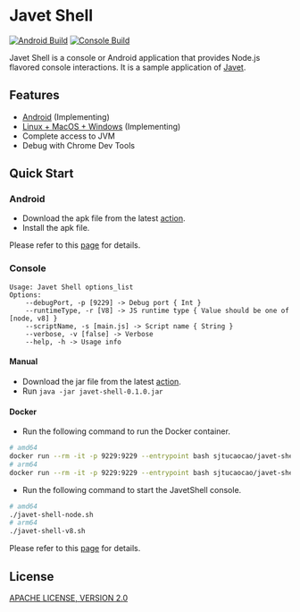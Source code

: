 # Javet Shell

[![Android Build](https://github.com/caoccao/JavetShell/actions/workflows/android_build.yml/badge.svg)](https://github.com/caoccao/JavetShell/actions/workflows/android_build.yml) [![Console Build](https://github.com/caoccao/JavetShell/actions/workflows/console_build.yml/badge.svg)](https://github.com/caoccao/JavetShell/actions/workflows/console_build.yml)

Javet Shell is a console or Android application that provides Node.js flavored console interactions. It is a sample application of [Javet](https://github.com/caoccao/Javet).

## Features

- [Android](android) (Implementing)
- [Linux + MacOS + Windows](console) (Implementing)
- Complete access to JVM
- Debug with Chrome Dev Tools

## Quick Start

### Android

- Download the apk file from the latest [action](https://github.com/caoccao/JavetShell/actions/workflows/android_build.yml).
- Install the apk file.

Please refer to this [page](android) for details.

### Console

```shell
Usage: Javet Shell options_list
Options:
    --debugPort, -p [9229] -> Debug port { Int }
    --runtimeType, -r [V8] -> JS runtime type { Value should be one of [node, v8] }
    --scriptName, -s [main.js] -> Script name { String }
    --verbose, -v [false] -> Verbose
    --help, -h -> Usage info
```

#### Manual

- Download the jar file from the latest [action](https://github.com/caoccao/JavetShell/actions/workflows/console_build.yml).
- Run `java -jar javet-shell-0.1.0.jar`

#### Docker

- Run the following command to run the Docker container.

```sh
# amd64
docker run --rm -it -p 9229:9229 --entrypoint bash sjtucaocao/javet-shell:amd64-latest
# arm64
docker run --rm -it -p 9229:9229 --entrypoint bash sjtucaocao/javet-shell:arm64-latest
```

- Run the following command to start the JavetShell console.

```sh
# amd64
./javet-shell-node.sh
# arm64
./javet-shell-v8.sh
```

Please refer to this [page](console) for details.

## License

[APACHE LICENSE, VERSION 2.0](LICENSE)
